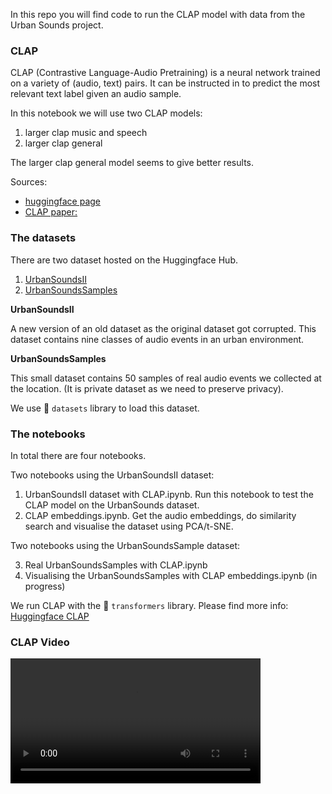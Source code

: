 In this repo you will find code to run the CLAP model with data from the Urban Sounds project. 

### CLAP
CLAP (Contrastive Language-Audio Pretraining) is a neural network trained on a variety of (audio, text) pairs. It can be instructed in to predict the most relevant text label given an audio sample.

In this notebook we will use two CLAP models:
1. larger clap music and speech
2. larger clap general

The larger clap general model seems to give better results. 

Sources:
- [huggingface page](https://huggingface.co/laion/larger_clap_general)
- [CLAP paper: ](https://arxiv.org/abs/2211.06687)


### The datasets
There are two dataset hosted on the Huggingface Hub.

1. [UrbanSoundsII](https://huggingface.co/datasets/MichielBontenbal/UrbanSoundsII)
2. [UrbanSoundsSamples](https://huggingface.co/datasets/UrbanSounds/UrbanSoundsSamples)

**UrbanSoundsII**

A new version of an old dataset as the original dataset got corrupted. 
This dataset contains nine classes of audio events in an urban environment. 

**UrbanSoundsSamples**

This small dataset contains 50 samples of real audio events we collected at the location.
(It is private dataset as we need to preserve privacy).

We use 🤗  ```datasets``` library to load this dataset. 

### The notebooks
In total there are four notebooks.

Two notebooks using the UrbanSoundsII dataset:

1. UrbanSoundsII dataset with CLAP.ipynb. Run this notebook to test the CLAP model on the UrbanSounds dataset.
2. CLAP embeddings.ipynb. Get the audio embeddings, do similarity search and visualise the dataset using PCA/t-SNE.

Two notebooks using the UrbanSoundsSample dataset:

3. Real UrbanSoundsSamples with CLAP.ipynb
4. Visualising the UrbanSoundsSamples with CLAP embeddings.ipynb (in progress)

We run CLAP with the 🤗 ```transformers``` library. Please find more info: [Huggingface CLAP](https://huggingface.co/docs/transformers/model_doc/clap)

### CLAP Video

<video src='[Youtube Video](https://youtu.be/orC8PWxOxbE?si=3iTUSwQ0i0U9MZfk)' width=400/>


